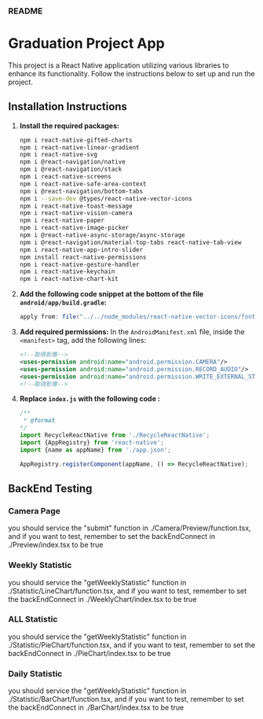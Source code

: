 ### README

# Graduation Project App

This project is a React Native application utilizing various libraries to enhance its functionality. Follow the instructions below to set up and run the project.

## Installation Instructions

1. **Install the required packages:**
   ```sh
   npm i react-native-gifted-charts
   npm i react-native-linear-gradient
   npm i react-native-svg
   npm i @react-navigation/native
   npm i @react-navigation/stack
   npm i react-native-screens
   npm i react-native-safe-area-context
   npm i @react-navigation/bottom-tabs
   npm i --save-dev @types/react-native-vector-icons
   npm i react-native-toast-message
   npm i react-native-vision-camera
   npm i react-native-paper
   npm i react-native-image-picker
   npm i @react-native-async-storage/async-storage
   npm i @react-navigation/material-top-tabs react-native-tab-view
   npm i react-native-app-intro-slider
   npm install react-native-permissions
   npm i react-native-gesture-handler
   npm i react-native-keychain
   npm i react-native-chart-kit
   ```

2. **Add the following code snippet at the bottom of the file `android/app/build.gradle`:**
   ```gradle
   apply from: file("../../node_modules/react-native-vector-icons/fonts.gradle")
   ```

3. **Add required permissions:**
   In the `AndroidManifest.xml` file, inside the `<manifest>` tag, add the following lines:
   ```xml
   <!--取得影像-->
   <uses-permission android:name="android.permission.CAMERA"/>
   <uses-permission android:name="android.permission.RECORD_AUDIO"/>
   <uses-permission android:name="android.permission.WRITE_EXTERNAL_STORAGE"/>
   <!--取得影像-->
   ```
4. **Replace `index.js` with the following code :**
   ```javascript
   /**
    * @format
   */
   import RecycleReactNative from './RecycleReactNative';
   import {AppRegistry} from 'react-native';
   import {name as appName} from './app.json';

   AppRegistry.registerComponent(appName, () => RecycleReactNative);
   ```

## BackEnd Testing

### Camera Page
you should service the "submit" function in ./Camera/Preview/function.tsx, and if you want to test, remember to set the backEndConnect in ./Preview/index.tsx  to be true

### Weekly Statistic 
you should service the "getWeeklyStatistic" function in ./Statistic/LineChart/function.tsx, and if you want to test, remember to set the backEndConnect in ./WeeklyChart/index.tsx  to be true

### ALL Statistic 
you should service the "getWeeklyStatistic" function in ./Statistic/PieChart/function.tsx, and if you want to test, remember to set the backEndConnect in ./PieChart/index.tsx  to be true

### Daily Statistic 
you should service the "getWeeklyStatistic" function in ./Statistic/BarChart/function.tsx, and if you want to test, remember to set the backEndConnect in ./BarChart/index.tsx  to be true

